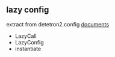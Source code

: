 ## lazy config

extract from detetron2.config [documents](https://detectron2.readthedocs.io/en/latest/tutorials/lazyconfigs.html#)

- LazyCall
- LazyConfig
- instantiate
